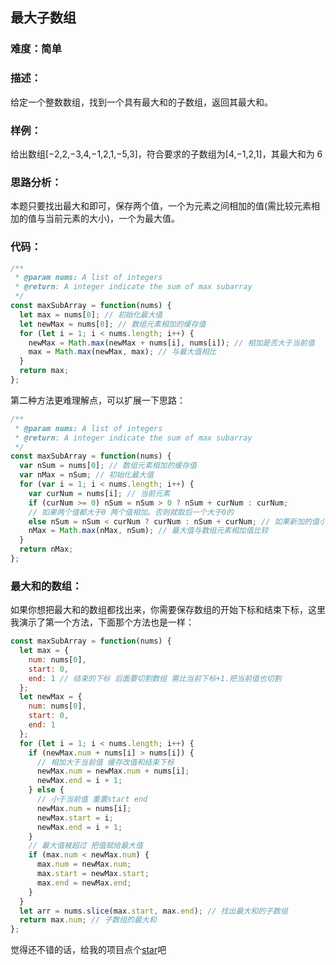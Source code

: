 ## 最大子数组

### 难度：简单

### 描述：

给定一个整数数组，找到一个具有最大和的子数组，返回其最大和。

### 样例：

给出数组[−2,2,−3,4,−1,2,1,−5,3]，符合要求的子数组为[4,−1,2,1]，其最大和为 6

### 思路分析：

本题只要找出最大和即可，保存两个值，一个为元素之间相加的值(需比较元素相加的值与当前元素的大小)，一个为最大值。

### 代码：

```js
/**
 * @param nums: A list of integers
 * @return: A integer indicate the sum of max subarray
 */
const maxSubArray = function(nums) {
  let max = nums[0]; // 初始化最大值
  let newMax = nums[0]; // 数组元素相加的缓存值
  for (let i = 1; i < nums.length; i++) {
    newMax = Math.max(newMax + nums[i], nums[i]); // 相加是否大于当前值
    max = Math.max(newMax, max); // 与最大值相比
  }
  return max;
};
```
第二种方法更难理解点，可以扩展一下思路：

```js
/**
 * @param nums: A list of integers
 * @return: A integer indicate the sum of max subarray
 */
const maxSubArray = function(nums) {
  var nSum = nums[0]; // 数组元素相加的缓存值
  var nMax = nSum; // 初始化最大值
  for (var i = 1; i < nums.length; i++) {
    var curNum = nums[i]; // 当前元素
    if (curNum >= 0) nSum = nSum > 0 ? nSum + curNum : curNum;
    // 如果两个值都大于0 两个值相加。否则就取后一个大于0的
    else nSum = nSum < curNum ? curNum : nSum + curNum; // 如果新加的值小于0 判断结果是否大于新加的值 小于的话就改为新加的值
    nMax = Math.max(nMax, nSum); // 最大值与数组元素相加值比较
  }
  return nMax;
};
```

### 最大和的数组：

如果你想把最大和的数组都找出来，你需要保存数组的开始下标和结束下标，这里我演示了第一个方法，下面那个方法也是一样：

```js
const maxSubArray = function(nums) {
  let max = {
    num: nums[0],
    start: 0,
    end: 1 // 结束的下标 后面要切割数组 需比当前下标+1.把当前值也切割
  };
  let newMax = {
    num: nums[0],
    start: 0,
    end: 1
  };
  for (let i = 1; i < nums.length; i++) {
    if (newMax.num + nums[i] > nums[i]) {
      // 相加大于当前值 缓存改值和结束下标
      newMax.num = newMax.num + nums[i];
      newMax.end = i + 1;
    } else {
      // 小于当前值 重置start end
      newMax.num = nums[i];
      newMax.start = i;
      newMax.end = i + 1;
    }
    // 最大值被超过 把值赋给最大值
    if (max.num < newMax.num) {
      max.num = newMax.num;
      max.start = newMax.start;
      max.end = newMax.end;
    }
  }
  let arr = nums.slice(max.start, max.end); // 找出最大和的子数组
  return max.num; // 子数组的最大和
};
```

觉得还不错的话，给我的项目点个[star](https://github.com/OBKoro1/Brush_algorithm)吧

